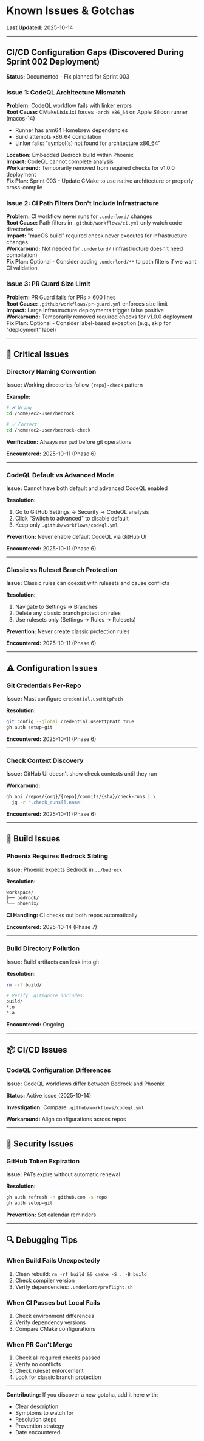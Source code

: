 # Known Issues & Gotchas

**Last Updated:** 2025-10-14

---

## CI/CD Configuration Gaps (Discovered During Sprint 002 Deployment)

**Status:** Documented - Fix planned for Sprint 003

### Issue 1: CodeQL Architecture Mismatch
**Problem:** CodeQL workflow fails with linker errors  
**Root Cause:** CMakeLists.txt forces `-arch x86_64` on Apple Silicon runner (macos-14)
- Runner has arm64 Homebrew dependencies
- Build attempts x86_64 compilation
- Linker fails: "symbol(s) not found for architecture x86_64"

**Location:** Embedded Bedrock build within Phoenix  
**Impact:** CodeQL cannot complete analysis  
**Workaround:** Temporarily removed from required checks for v1.0.0 deployment  
**Fix Plan:** Sprint 003 - Update CMake to use native architecture or properly cross-compile

### Issue 2: CI Path Filters Don't Include Infrastructure
**Problem:** CI workflow never runs for `.underlord/` changes  
**Root Cause:** Path filters in `.github/workflows/ci.yml` only watch code directories  
**Impact:** "macOS build" required check never executes for infrastructure changes  
**Workaround:** Not needed for `.underlord/` (infrastructure doesn't need compilation)  
**Fix Plan:** Optional - Consider adding `.underlord/**` to path filters if we want CI validation

### Issue 3: PR Guard Size Limit
**Problem:** PR Guard fails for PRs > 600 lines  
**Root Cause:** `.github/workflows/pr-guard.yml` enforces size limit  
**Impact:** Large infrastructure deployments trigger false positive  
**Workaround:** Temporarily removed required checks for v1.0.0 deployment  
**Fix Plan:** Optional - Consider label-based exception (e.g., skip for "deployment" label)

---

## 🚨 Critical Issues

### Directory Naming Convention
**Issue:** Working directories follow `{repo}-check` pattern

**Example:**
```bash
# ❌ Wrong
cd /home/ec2-user/bedrock

# ✅ Correct
cd /home/ec2-user/bedrock-check
```

**Verification:** Always run `pwd` before git operations

**Encountered:** 2025-10-11 (Phase 6)

---

### CodeQL Default vs Advanced Mode
**Issue:** Cannot have both default and advanced CodeQL enabled

**Resolution:**
1. Go to GitHub Settings → Security → CodeQL analysis
2. Click "Switch to advanced" to disable default
3. Keep only `.github/workflows/codeql.yml`

**Prevention:** Never enable default CodeQL via GitHub UI

**Encountered:** 2025-10-11 (Phase 6)

---

### Classic vs Ruleset Branch Protection
**Issue:** Classic rules can coexist with rulesets and cause conflicts

**Resolution:**
1. Navigate to Settings → Branches
2. Delete any classic branch protection rules
3. Use rulesets only (Settings → Rules → Rulesets)

**Prevention:** Never create classic protection rules

**Encountered:** 2025-10-11 (Phase 6)

---

## ⚠️ Configuration Issues

### Git Credentials Per-Repo
**Issue:** Must configure `credential.useHttpPath`

**Resolution:**
```bash
git config --global credential.useHttpPath true
gh auth setup-git
```

**Encountered:** 2025-10-11 (Phase 6)

---

### Check Context Discovery
**Issue:** GitHub UI doesn't show check contexts until they run

**Workaround:**
```bash
gh api /repos/{org}/{repo}/commits/{sha}/check-runs | \
  jq -r '.check_runs[].name'
```

**Encountered:** 2025-10-11 (Phase 6)

---

## 🔧 Build Issues

### Phoenix Requires Bedrock Sibling
**Issue:** Phoenix expects Bedrock in `../bedrock`

**Resolution:**
```bash
workspace/
├── bedrock/
└── phoenix/
```

**CI Handling:** CI checks out both repos automatically

**Encountered:** 2025-10-14 (Phase 7)

---

### Build Directory Pollution
**Issue:** Build artifacts can leak into git

**Resolution:**
```bash
rm -rf build/

# Verify .gitignore includes:
build/
*.o
*.a
```

**Encountered:** Ongoing

---

## 📦 CI/CD Issues

### CodeQL Configuration Differences
**Issue:** CodeQL workflows differ between Bedrock and Phoenix

**Status:** Active issue (2025-10-14)

**Investigation:** Compare `.github/workflows/codeql.yml`

**Workaround:** Align configurations across repos

---

## 🔐 Security Issues

### GitHub Token Expiration
**Issue:** PATs expire without automatic renewal

**Resolution:**
```bash
gh auth refresh -h github.com -s repo
gh auth setup-git
```

**Prevention:** Set calendar reminders

---

## 🔍 Debugging Tips

### When Build Fails Unexpectedly
1. Clean rebuild: `rm -rf build && cmake -S . -B build`
2. Check compiler version
3. Verify dependencies: `.underlord/preflight.sh`

### When CI Passes but Local Fails
1. Check environment differences
2. Verify dependency versions
3. Compare CMake configurations

### When PR Can't Merge
1. Check all required checks passed
2. Verify no conflicts
3. Check ruleset enforcement
4. Look for classic branch protection

---

**Contributing:** If you discover a new gotcha, add it here with:
- Clear description
- Symptoms to watch for
- Resolution steps
- Prevention strategy
- Date encountered
